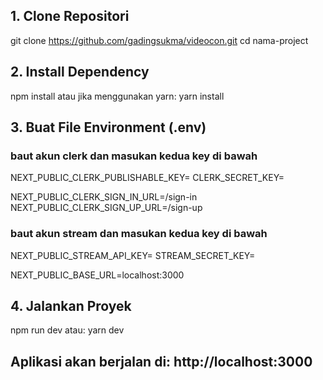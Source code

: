 ## 1. Clone Repositori
git clone https://github.com/gadingsukma/videocon.git
cd nama-project

## 2. Install Dependency
npm install
atau jika menggunakan yarn:
yarn install

## 3. Buat File Environment (.env)
### baut akun clerk dan masukan kedua key di bawah
NEXT_PUBLIC_CLERK_PUBLISHABLE_KEY=
CLERK_SECRET_KEY=

NEXT_PUBLIC_CLERK_SIGN_IN_URL=/sign-in
NEXT_PUBLIC_CLERK_SIGN_UP_URL=/sign-up

### baut akun stream dan masukan kedua key di bawah
NEXT_PUBLIC_STREAM_API_KEY=
STREAM_SECRET_KEY=

NEXT_PUBLIC_BASE_URL=localhost:3000

## 4. Jalankan Proyek
npm run dev
atau:
yarn dev

## Aplikasi akan berjalan di: http://localhost:3000




